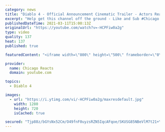```yaml
---
category: news
title: "Diablo 4 - Official Announcement Cinematic Trailer - Actors React"
excerpt: "Help get this channel off the ground - Like and Sub #Chicago #Blind #React."
publishedDateTime: 2021-03-11T15:00:13Z
originalUrl: "https://youtube.com/watch?v=-HCPFiw0a2g"
type: video
quality: 137
heat: 137
published: true

featuredContent: "<iframe width=\"800\" height=\"500\" frameborder=\"0\" src=\"https://www.youtube.com/embed/-HCPFiw0a2g\" allow=\"accelerometer; autoplay; encrypted-media; gyroscope; picture-in-picture\" allowfullscreen></iframe>"

provider:
  name: Chicago Reacts
  domain: youtube.com

topics:
  - Diablo 4

images:
  - url: "https://i.ytimg.com/vi/-HCPFiw0a2g/maxresdefault.jpg"
    width: 1280
    height: 720
    isCached: true

secured: "Tjp88z/bGYsNx52Cm/O49fnF0uyzsRZN5IqcAFqoe/SKUSG85NBeVlM7t21+YF62tV1/yxmEdZ0jTsjGGB7khY+TC8XdCV26qIPQtLY/Yry8c3GflDM9FWONBww0HM+j6JbKvG9SjE/YNvSXrq57HsB0x8EL2KAZ5MnONcgntYSTx/bMpfoDkcY776GuJWrZed8cy4F6J2ou1BgtlcypFCB/rIWCn6Osz7tfU0HQ8rp+sZxc2Gcc30W6LBM+dedrVB5//mQ3rN+OzZ/2CjuKEG7e0ffmr6VGZbWGnz8JdCTznZjm8ZWTf+RRtZsMiDc4IMr7mHk5MmfN3FQ5pDrYVd3ZxkdqThmiewC5HN2Oe8gguWv1WdPa6uBbF5tXEqzPFFO5kX3KAbNYVcervdBKLf8/fOeTKtRIZJBfUEeVfbho/WqRl7DFulbHGJ8ZoVfj;ZHktN2Q8WUjjj3Xv1HdxOA=="
---
```


